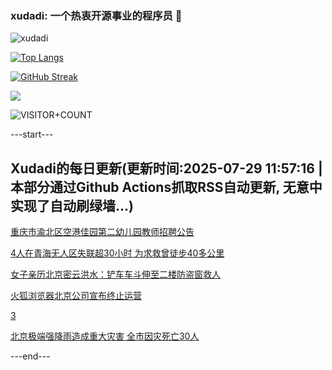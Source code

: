 ### xudadi: 一个热衷开源事业的程序员 👋

![xudadi](https://github-readme-stats-git-masterorgs-github-readme-stats-team.vercel.app/api?username=xudadi)

[![Top Langs](https://github-readme-stats.vercel.app/api/top-langs/?username=xudadi)](https://github.com/anuraghazra/github-readme-stats)

[![GitHub Streak](https://streak-stats.demolab.com?user=xudadi&locale=zh_Hans)](https://git.io/streak-stats)

![](https://raw.githubusercontent.com/xudadi/xudadi/main/assets/github-contribution-grid-snake.svg)

![VISITOR+COUNT](https://komarev.com/ghpvc/?username=xudadi&label=VISITOR+COUNT)


---start---

## Xudadi的每日更新(更新时间:2025-07-29 11:57:16 | 本部分通过Github Actions抓取RSS自动更新, 无意中实现了自动刷绿墙...)

[重庆市渝北区空港佳园第二幼儿园教师招聘公告](https://www.gongkaoleida.com/article/2536060)

[4人在青海无人区失联超30小时 为求救曾徒步40多公里](https://m.163.com/news/article/K5IVKT6L053469M5.html)

[女子亲历北京密云洪水：铲车车斗伸至二楼防盗窗救人](https://m.163.com/news/article/K5J9O6E3053469LG.html)

[火狐浏览器北京公司宣布终止运营](https://m.163.com/news/article/K5ICNMHF053469LG.html)

[3](https://m.163.com/touch/news/sub/domestic)

[北京极端强降雨造成重大灾害 全市因灾死亡30人](https://m.163.com/news/article/K5K84HC60001899O.html)

---end---
